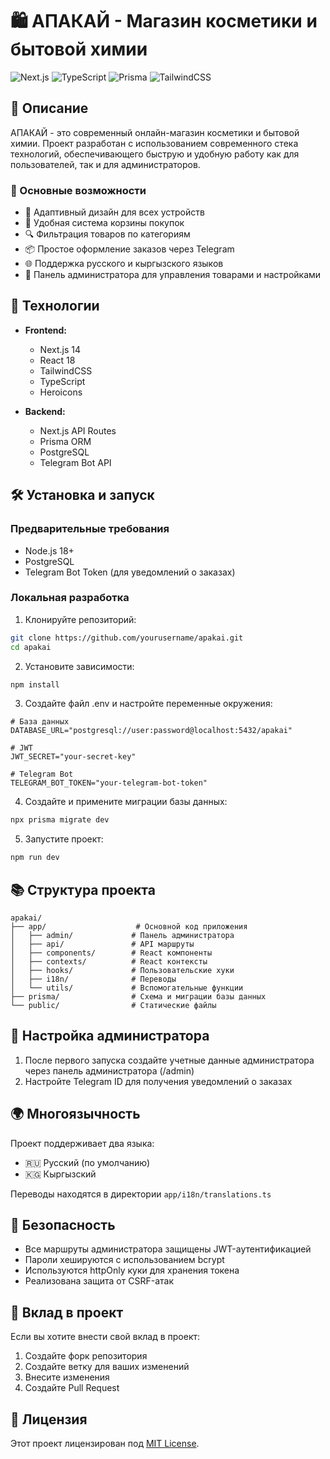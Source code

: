 # 🛍️ АПАКАЙ - Магазин косметики и бытовой химии

![Next.js](https://img.shields.io/badge/Next.js-14.1.0-black)
![TypeScript](https://img.shields.io/badge/TypeScript-5.8.2-blue)
![Prisma](https://img.shields.io/badge/Prisma-5.10.2-cyan)
![TailwindCSS](https://img.shields.io/badge/TailwindCSS-3.4.1-38B2AC)

## 📝 Описание

АПАКАЙ - это современный онлайн-магазин косметики и бытовой химии. Проект разработан с использованием современного стека технологий, обеспечивающего быструю и удобную работу как для пользователей, так и для администраторов.

### 🌟 Основные возможности

- 📱 Адаптивный дизайн для всех устройств
- 🛒 Удобная система корзины покупок
- 🔍 Фильтрация товаров по категориям
- 📦 Простое оформление заказов через Telegram
- 🌐 Поддержка русского и кыргызского языков
- 👤 Панель администратора для управления товарами и настройками

## 🚀 Технологии

- **Frontend:**
  - Next.js 14
  - React 18
  - TailwindCSS
  - TypeScript
  - Heroicons

- **Backend:**
  - Next.js API Routes
  - Prisma ORM
  - PostgreSQL
  - Telegram Bot API

## 🛠️ Установка и запуск

### Предварительные требования

- Node.js 18+ 
- PostgreSQL
- Telegram Bot Token (для уведомлений о заказах)

### Локальная разработка

1. Клонируйте репозиторий:
```bash
git clone https://github.com/yourusername/apakai.git
cd apakai
```

2. Установите зависимости:
```bash
npm install
```

3. Создайте файл .env и настройте переменные окружения:
```env
# База данных
DATABASE_URL="postgresql://user:password@localhost:5432/apakai"

# JWT
JWT_SECRET="your-secret-key"

# Telegram Bot
TELEGRAM_BOT_TOKEN="your-telegram-bot-token"
```

4. Создайте и примените миграции базы данных:
```bash
npx prisma migrate dev
```

5. Запустите проект:
```bash
npm run dev
```

## 📚 Структура проекта

```
apakai/
├── app/                    # Основной код приложения
│   ├── admin/             # Панель администратора
│   ├── api/               # API маршруты
│   ├── components/        # React компоненты
│   ├── contexts/          # React контексты
│   ├── hooks/             # Пользовательские хуки
│   ├── i18n/              # Переводы
│   └── utils/             # Вспомогательные функции
├── prisma/                # Схема и миграции базы данных
└── public/                # Статические файлы
```

## 🔧 Настройка администратора

1. После первого запуска создайте учетные данные администратора через панель администратора (/admin)
2. Настройте Telegram ID для получения уведомлений о заказах

## 🌍 Многоязычность

Проект поддерживает два языка:
- 🇷🇺 Русский (по умолчанию)
- 🇰🇬 Кыргызский

Переводы находятся в директории `app/i18n/translations.ts`

## 🔐 Безопасность

- Все маршруты администратора защищены JWT-аутентификацией
- Пароли хешируются с использованием bcrypt
- Используются httpOnly куки для хранения токена
- Реализована защита от CSRF-атак

## 🤝 Вклад в проект

Если вы хотите внести свой вклад в проект:

1. Создайте форк репозитория
2. Создайте ветку для ваших изменений
3. Внесите изменения
4. Создайте Pull Request

## 📄 Лицензия

Этот проект лицензирован под [MIT License](LICENSE). 